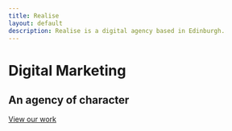 ```yaml
---
title: Realise
layout: default
description: Realise is a digital agency based in Edinburgh.
---
```


# Digital Marketing

## An agency of character

<a href="javascript:;" class="btn">View our work</a>